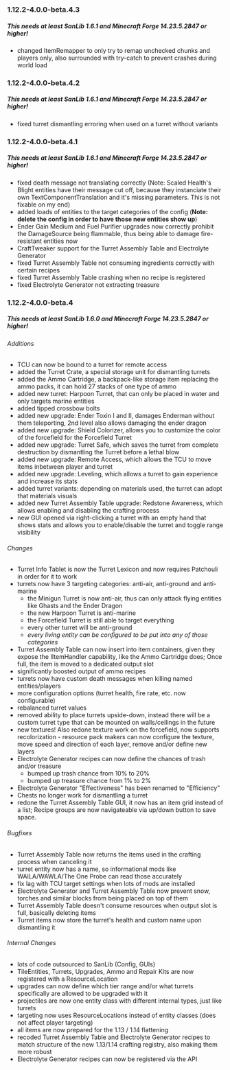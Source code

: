 ### 1.12.2-4.0.0-beta.4.3
##### This needs at least SanLib 1.6.1 and Minecraft Forge 14.23.5.2847 or higher!
* changed ItemRemapper to only try to remap unchecked chunks and players only, also surrounded with try-catch to prevent crashes during world load

### 1.12.2-4.0.0-beta.4.2
##### This needs at least SanLib 1.6.1 and Minecraft Forge 14.23.5.2847 or higher!
* fixed turret dismantling erroring when used on a turret without variants

### 1.12.2-4.0.0-beta.4.1
##### This needs at least SanLib 1.6.1 and Minecraft Forge 14.23.5.2847 or higher!

* fixed death message not translating correctly (Note: Scaled Health's Blight entities have their message cut off, because they instanciate their own TextComponentTranslation and it's missing parameters. This is not fixable on my end)
* added loads of entities to the target categories of the config (**Note: delete the config in order to have those new entities show up**)
* Ender Gain Medium and Fuel Purifier upgrades now correctly prohibit the DamageSource being flammable, thus being able to damage fire-resistant entities now
* CraftTweaker support for the Turret Assembly Table and Electrolyte Generator
* fixed Turret Assembly Table not consuming ingredients correctly with certain recipes
* fixed Turret Assembly Table crashing when no recipe is registered
* fixed Electrolyte Generator not extracting treasure


### 1.12.2-4.0.0-beta.4
##### This needs at least SanLib 1.6.0 and Minecraft Forge 14.23.5.2847 or higher!

###### _Additions_
* TCU can now be bound to a turret for remote access
* added the Turret Crate, a special storage unit for dismantling turrets
* added the Ammo Cartridge, a backpack-like storage item replacing the ammo packs, it can hold 27 stacks of one type of ammo
* added new turret: Harpoon Turret, that can only be placed in water and only targets marine entities
* added tipped crossbow bolts
* added new upgrade: Ender Toxin I and II, damages Enderman without them teleporting, 2nd level also allows damaging the ender dragon
* added new upgrade: Shield Colorizer, allows you to customize the color of the forcefield for the Forcefield Turret
* added new upgrade: Turret Safe, which saves the turret from complete destruction by dismantling the Turret before a lethal blow
* added new upgrade: Remote Access, which allows the TCU to move items inbetween player and turret
* added new upgrade: Leveling, which allows a turret to gain experience and increase its stats
* added turret variants: depending on materials used, the turret can adopt that materials visuals
* added new Turret Assembly Table upgrade: Redstone Awareness, which allows enabling and disabling the crafting process
* new GUI opened via right-clicking a turret with an empty hand that shows stats and allows you to enable/disable the turret and toggle range visibility

###### _Changes_
* Turret Info Tablet is now the Turret Lexicon and now requires Patchouli in order for it to work
* turrets now have 3 targeting categories: anti-air, anti-ground and anti-marine
  - the Minigun Turret is now anti-air, thus can only attack flying entities like Ghasts and the Ender Dragon
  - the new Harpoon Turret is anti-marine
  - the Forcefield Turret is still able to target everything
  - every other turret will be anti-ground
  - _every living entity can be configured to be put into any of those categories_
* Turret Assembly Table can now insert into item containers, given they expose the IItemHandler capability, like the Ammo Cartridge does; Once full, the item is moved to a dedicated output slot
* significantly boosted output of ammo recipes
* turrets now have custom death messages when killing named entities/players
* more configuration options (turret health, fire rate, etc. now configurable)
* rebalanced turret values
* removed ability to place turrets upside-down, instead there will be a custom turret type that can be mounted on walls/ceilings in the future
* new textures! Also redone texture work on the forcefield, now supports recolorization - resource pack makers can now configure the texture, move speed and direction of each layer, remove and/or define new layers
* Electrolyte Generator recipes can now define the chances of trash and/or treasure
    - bumped up trash chance from 10% to 20%
    - bumped up treasure chance from 1% to 2%
* Electrolyte Generator "Effectiveness" has been renamed to "Efficiency"
* Chests no longer work for dismantling a turret
* redone the Turret Assembly Table GUI, it now has an item grid instead of a list; Recipe groups are now navigateable via up/down button to save space.

###### _Bugfixes_
* Turret Assembly Table now returns the items used in the crafting process when canceling it
* turret entity now has a name, so informational mods like WAILA/WAWLA/The One Probe can read those accurately
* fix lag with TCU target settings when lots of mods are installed
* Electrolyte Generator and Turret Assembly Table now prevent snow, torches and similar blocks from being placed on top of them
* Turret Assembly Table doesn't consume resources when output slot is full, basically deleting items
* Turret items now store the turret's health and custom name upon dismantling it
  
###### _Internal Changes_
* lots of code outsourced to SanLib (Config, GUIs)
* TileEntities, Turrets, Upgrades, Ammo and Repair Kits are now registered with a ResourceLocation
* upgrades can now define which tier range and/or what turrets specifically are allowed to be upgraded with it
* projectiles are now one entity class with different internal types, just like turrets
* targeting now uses ResourceLocations instead of entity classes (does not affect player targeting)
* all items are now prepared for the 1.13 / 1.14 flattening
* recoded Turret Assembly Table and Electrolyte Generator recipes to match structure of the new 1.13/1.14 crafting registry, also making them more robust
* Electrolyte Generator recipes can now be registered via the API
